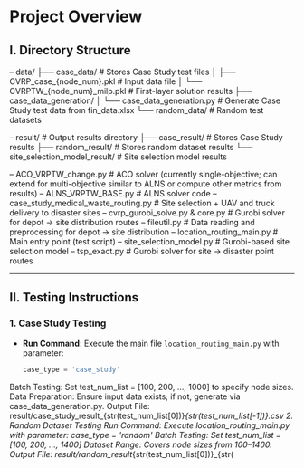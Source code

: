# Project Overview

## I. Directory Structure
– data/
├── case_data/ # Stores Case Study test files
│ ├── CVRP_case_{node_num}.pkl # Input data file
│ └── CVRPTW_{node_num}_milp.pkl # First-layer solution results
├── case_data_generation/
│ └── case_data_generation.py # Generate Case Study test data from fin_data.xlsx
└── random_data/ # Random test datasets

– result/ # Output results directory
├── case_result/ # Stores Case Study results
├── random_result/ # Stores random dataset results
└── site_selection_model_result/ # Site selection model results

– ACO_VRPTW_change.py # ACO solver (currently single-objective; can extend for multi-objective similar to ALNS or compute other metrics from results)
– ALNS_VRPTW_BASE.py # ALNS solver code
– case_study_medical_waste_routing.py # Site selection + UAV and truck delivery to disaster sites
– cvrp_gurobi_solve.py & core.py # Gurobi solver for depot -> site distribution routes
– fileutil.py # Data reading and preprocessing for depot -> site distribution
– location_routing_main.py # Main entry point (test script)
– site_selection_model.py # Gurobi-based site selection model
– tsp_exact.py # Gurobi solver for site -> disaster point routes


---

## II. Testing Instructions

### 1. Case Study Testing
- **Run Command**: Execute the main file `location_routing_main.py` with parameter:
  ```python
  case_type = 'case_study'
Batch Testing: Set
test_num_list = [100, 200, ..., 1000]
to specify node sizes.
Data Preparation: Ensure input data exists; if not, generate via case_data_generation.py.
Output File:
result/case_study_result_{str(test_num_list[0])}_{str(test_num_list[-1])}.csv
2. Random Dataset Testing
Run Command: Execute location_routing_main.py with parameter:
case_type = 'random'
Batch Testing: Set
test_num_list = [100, 200, ..., 1400]
Dataset Range: Covers node sizes from 100–1400.
Output File:
result/random_result_{str(test_num_list[0])}_{str(
